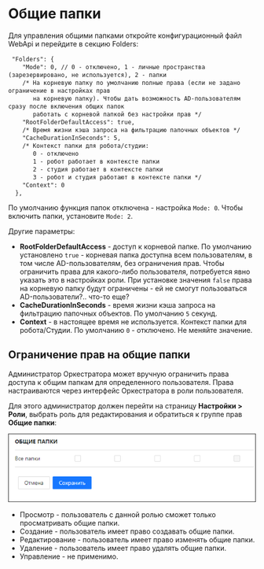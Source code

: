# Общие папки

Для управления общими папками откройте конфигурационный файл WebApi и перейдите в секцию Folders:
```
 "Folders": {
    "Mode": 0, // 0 - отключено, 1 - личные пространства (зарезервировано, не используется), 2 - папки
    /* На корневую папку по умолчанию полные права (если не задано ограничение в настройках прав
       на корневую папку). Чтобы дать возможность AD-пользователям сразу после включения общих папок
       работать с корневой папкой без настройки прав */
    "RootFolderDefaultAccess": true,
    /* Время жизни кэша запроса на фильтрацию папочных объектов */
    "CacheDurationInSeconds": 5,
    /* Контекст папки для робота/студии:
       0 - отключено
       1 - робот работает в контексте папки
       2 - студия работает в контексте папки
       3 - робот и студия работают в контексте папки */
    "Context": 0
  },
```
По умолчанию функция папок отключена - настройка `Mode: 0`. Чтобы включить папки, установите `Mode: 2`.

Другие параметры:

* **RootFolderDefaultAccess** - доступ к корневой папке. По умолчанию установлено `true` - корневая папка доступна всем пользователям, в том числе AD-пользователям, без ограничения прав. Чтобы ограничить права для какого-либо пользователя, потребуется явно указать это в настройках роли. При установке значения `false` права на корневую папку будут ограничены - ей не смогут пользоваться AD-пользователи?.. что-то еще?
* **CacheDurationInSeconds** - время жизни кэша запроса на фильтрацию папочных объектов. По умолчанию `5` секунд.
* **Context** - в настоящее время не используется. Контекст папки для робота/Студии. По умолчанию `0` - отключено. Не меняйте значение.

## Ограничение прав на общие папки

Администратор Оркестратора может вручную ограничить права доступа к общим папкам для определенного пользователя. Права настраиваются через интерфейс Оркестратора в роли пользователя. 

Для этого администратор должен перейти на страницу **Настройки > Роли**, выбрать роль для редактирования и обратиться к группе прав **Общие папки**:

![](<../../../.gitbook/assets1/orch-rights-on-shared-folders.png>)

* Просмотр - пользователь с данной ролью сможет только просматривать общие папки.
* Создание - пользователь имеет право создавать общие папки.
* Редактирование - пользователь имеет право изменять общие папки.
* Удаление - пользователь имеет право удалять общие папки.
* Управление - не применимо.
